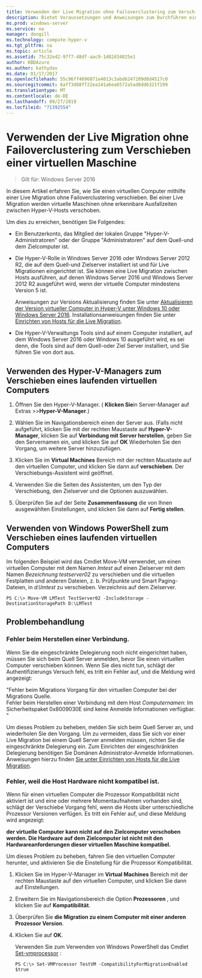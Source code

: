 ```yaml
---
title: Verwenden der Live Migration ohne Failoverclustering zum Verschieben einer virtuellen Maschine
description: Bietet Voraussetzungen und Anweisungen zum Durchführen einer Live Migration in einer eigenständigen Umgebung.
ms.prod: windows-server
ms.service: na
manager: dongill
ms.technology: compute-hyper-v
ms.tgt_pltfrm: na
ms.topic: article
ms.assetid: 75c32e42-97f7-48df-aac9-1d82d34825e1
author: KBDAzure
ms.author: kathydav
ms.date: 01/17/2017
ms.openlocfilehash: 55c96ff4696871e4013c3abd6247209d0d4517c0
ms.sourcegitcommit: 6aff3d88ff22ea141a6ea6572a5ad8dd6321f199
ms.translationtype: MT
ms.contentlocale: de-DE
ms.lasthandoff: 09/27/2019
ms.locfileid: "71392554"
---
```

# <a name="use-live-migration-without-failover-clustering-to-move-a-virtual-machine"></a>Verwenden der Live Migration ohne Failoverclustering zum Verschieben einer virtuellen Maschine

>Gilt für: Windows Server 2016

In diesem Artikel erfahren Sie, wie Sie einen virtuellen Computer mithilfe einer Live Migration ohne Failoverclustering verschieben. Bei einer Live Migration werden virtuelle Maschinen ohne erkennbare Ausfallzeiten zwischen Hyper-V-Hosts verschoben.   
  
Um dies zu erreichen, benötigen Sie Folgendes:   

- Ein Benutzerkonto, das Mitglied der lokalen Gruppe "Hyper-V-Administratoren" oder der Gruppe "Administratoren" auf dem Quell-und dem Zielcomputer ist. 
  
- Die Hyper-V-Rolle in Windows Server 2016 oder Windows Server 2012 R2, die auf dem Quell-und Zielserver installiert ist und für Live Migrationen eingerichtet ist. Sie können eine Live Migration zwischen Hosts ausführen, auf denen Windows Server 2016 und Windows Server 2012 R2 ausgeführt wird, wenn der virtuelle Computer mindestens Version 5 ist.

    Anweisungen zur Versions Aktualisierung finden Sie unter [Aktualisieren der Version virtueller Computer in Hyper-V unter Windows 10 oder Windows Server 2016](../deploy/Upgrade-virtual-machine-version-in-Hyper-V-on-Windows-or-Windows-Server.md). Installationsanweisungen finden Sie unter [Einrichten von Hosts für die Live Migration](../deploy/Set-up-hosts-for-live-migration-without-Failover-Clustering.md).

- Die Hyper-V-Verwaltungs Tools sind auf einem Computer installiert, auf dem Windows Server 2016 oder Windows 10 ausgeführt wird, es sei denn, die Tools sind auf dem Quell-oder Ziel Server installiert, und Sie führen Sie von dort aus.  
   
## <a name="use-hyper-v-manager-to-move-a-running-virtual-machine"></a>Verwenden des Hyper-V-Managers zum Verschieben eines laufenden virtuellen Computers  
  
1.  Öffnen Sie den Hyper-V-Manager. ( **Klicken Sie**in Server-Manager auf Extras  >>**Hyper-V-Manager**.)  
  
2.  Wählen Sie im Navigationsbereich einen der Server aus. (Falls nicht aufgeführt, klicken Sie mit der rechten Maustaste auf **Hyper-V-Manager**, klicken Sie auf **Verbindung mit Server herstellen**, geben Sie den Servernamen ein, und klicken Sie auf **OK** Wiederholen Sie den Vorgang, um weitere Server hinzuzufügen.  
  
3.  Klicken Sie im **Virtual Machines** Bereich mit der rechten Maustaste auf den virtuellen Computer, und klicken Sie dann auf **verschieben**. Der Verschiebungs-Assistent wird geöffnet. 
  
4.  Verwenden Sie die Seiten des Assistenten, um den Typ der Verschiebung, den Zielserver und die Optionen auszuwählen.
  
5.  Überprüfen Sie auf der Seite **Zusammenfassung** die von Ihnen ausgewählten Einstellungen, und klicken Sie dann auf **Fertig stellen**.  

## <a name="use-windows-powershell-to-move-a-running-virtual-machine"></a>Verwenden von Windows PowerShell zum Verschieben eines laufenden virtuellen Computers
  
Im folgenden Beispiel wird das Cmdlet Move-VM verwendet, um einen virtuellen Computer mit dem Namen *lmtest* auf einen Zielserver mit dem Namen *Bezeichnung testserver02* zu verschieben und die virtuellen Festplatten und anderen Dateien, z. b. Prüfpunkte und Smart Paging-Dateien, in *d:\lmtest* zu verschieben. Verzeichnis auf dem Zielserver.  
  
```  
PS C:\> Move-VM LMTest TestServer02 -IncludeStorage -DestinationStoragePath D:\LMTest  
```  
  
## <a name="troubleshooting"></a>Problembehandlung

### <a name="failed-to-establish-a-connection"></a>Fehler beim Herstellen einer Verbindung. 

Wenn Sie die eingeschränkte Delegierung noch nicht eingerichtet haben, müssen Sie sich beim Quell Server anmelden, bevor Sie einen virtuellen Computer verschieben können. Wenn Sie dies nicht tun, schlägt der Authentifizierungs Versuch fehl, es tritt ein Fehler auf, und die Meldung wird angezeigt:  
  
"Fehler beim Migrations Vorgang für den virtuellen Computer bei der Migrations Quelle.  
Fehler beim Herstellen einer Verbindung mit dem Host *Computernamen*: Im Sicherheitspaket 0x8009030E sind keine Anmelde Informationen verfügbar. "
  
 Um dieses Problem zu beheben, melden Sie sich beim Quell Server an, und wiederholen Sie den Vorgang. Um zu vermeiden, dass Sie sich vor einer Live Migration bei einem Quell Server anmelden müssen, richten Sie die eingeschränkte Delegierung ein. Zum Einrichten der eingeschränkten Delegierung benötigen Sie Domänen Administrator-Anmelde Informationen. Anweisungen hierzu finden [Sie unter Einrichten von Hosts für die Live Migration](../deploy/Set-up-hosts-for-live-migration-without-Failover-Clustering.md). 
 
 ### <a name="failed-because-the-host-hardware-isnt-compatible"></a>Fehler, weil die Host Hardware nicht kompatibel ist.
 
 Wenn für einen virtuellen Computer die Prozessor Kompatibilität nicht aktiviert ist und eine oder mehrere Momentaufnahmen vorhanden sind, schlägt der Verschiebe Vorgang fehl, wenn die Hosts über unterschiedliche Prozessor Versionen verfügen. Es tritt ein Fehler auf, und diese Meldung wird angezeigt:
 
**der virtuelle Computer kann nicht auf den Zielcomputer verschoben werden. Die Hardware auf dem Zielcomputer ist nicht mit den Hardwareanforderungen dieser virtuellen Maschine kompatibel.**
 
 Um dieses Problem zu beheben, fahren Sie den virtuellen Computer herunter, und aktivieren Sie die Einstellung für die Prozessor Kompatibilität.
 
1. Klicken Sie im Hyper-V-Manager im **Virtual Machines** Bereich mit der rechten Maustaste auf den virtuellen Computer, und klicken Sie dann auf Einstellungen.
2. Erweitern Sie im Navigationsbereich die Option **Prozessoren** , und klicken Sie auf **Kompatibilität**.
3. Überprüfen Sie **die Migration zu einem Computer mit einer anderen Prozessor Version**.
4. Klicken Sie auf **OK**.
 
   Verwenden Sie zum Verwenden von Windows PowerShell das Cmdlet [Set-vmprocessor](https://technet.microsoft.com/library/hh848533.aspx) :
 
   ```
   PS C:\> Set-VMProcessor TestVM -CompatibilityForMigrationEnabled $true
   ```